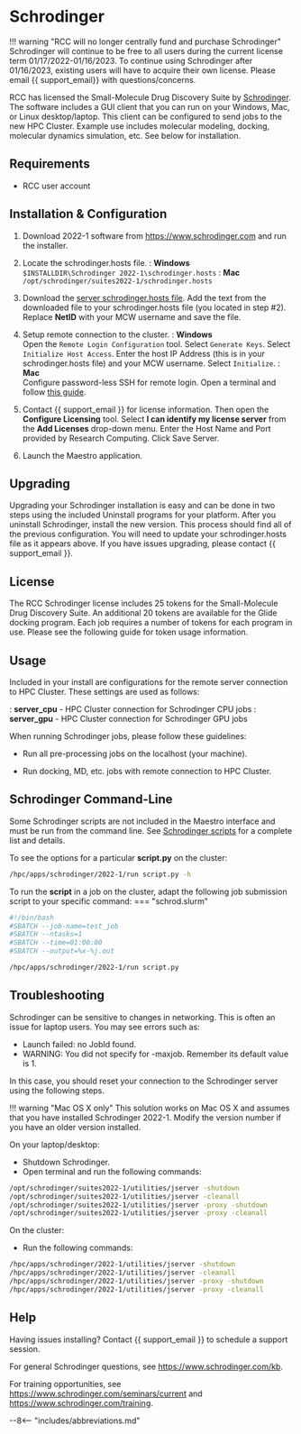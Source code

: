 # Schrodinger

!!! warning "RCC will no longer centrally fund and purchase Schrodinger"
    Schrodinger will continue to be free to all users during the current license term 01/17/2022-01/16/2023. To continue using Schrodinger after 01/16/2023, existing users will have to acquire their own license. Please email {{ support_email}} with questions/concerns.

RCC has licensed the Small-Molecule Drug Discovery Suite by [Schrodinger](https://www.schrodinger.com/suites/small-molecule-drug-discovery-suite). The software includes a GUI client that you can run on your Windows, Mac, or Linux desktop/laptop. This client can be configured to send jobs to the new HPC Cluster. Example use includes molecular modeling, docking, molecular dynamics simulation, etc. See below for installation.

## Requirements

* RCC user account

## Installation & Configuration

1. Download 2022-1 software from <https://www.schrodinger.com> and run the installer.
2. Locate the schrodinger.hosts file.
: **Windows**  
    `$INSTALLDIR\Schrodinger 2022-1\schrodinger.hosts`
: **Mac**  
    `/opt/schrodinger/suites2022-1/schrodinger.hosts`

3. Download the [server schrodinger.hosts file](https://mcw.box.com/shared/static/aa5gq2ndgejsn8htvyvshpehbjf4jvjz.hosts). Add the text from the downloaded file to your schrodinger.hosts file (you located in step #2). Replace **NetID** with your MCW username and save the file.

4. Setup remote connection to the cluster.
: **Windows**  
    Open the `Remote Login Configuration` tool. Select `Generate Keys`. Select `Initialize Host Access`. Enter the host IP Address (this is in your schrodinger.hosts file) and your MCW username. Select `Initialize`.
: **Mac**  
    Configure password-less SSH for remote login. Open a terminal and follow [this guide](http://www.linuxproblem.org/art_9.html).

5. Contact {{ support_email }} for license information. Then open the **Configure Licensing** tool. Select **I can identify my license server** from the **Add Licenses** drop-down menu. Enter the Host Name and Port provided by Research Computing. Click Save Server.

6. Launch the Maestro application.

## Upgrading

Upgrading your Schrodinger installation is easy and can be done in two steps using the included Uninstall programs for your platform. After you uninstall Schrodinger, install the new version. This process should find all of the previous configuration. You will need to update your schrodinger.hosts file as it appears above. If you have issues upgrading, please contact {{ support_email }}.

## License

The RCC Schrodinger license includes 25 tokens for the Small-Molecule Drug Discovery Suite. An additional 20 tokens are available for the Glide docking program. Each job requires a number of tokens for each program in use. Please see the following guide for token usage information.

## Usage

Included in your install are configurations for the remote server connection to HPC Cluster. These settings are used as follows:

: **server_cpu** - HPC Cluster connection for Schrodinger CPU jobs
: **server_gpu** - HPC Cluster connection for Schrodinger GPU jobs

When running Schrodinger jobs, please follow these guidelines:

* Run all pre-processing jobs on the localhost (your machine).

* Run docking, MD, etc. jobs with remote connection to HPC Cluster.

## Schrodinger Command-Line

Some Schrodinger scripts are not included in the Maestro interface and must be run from the command line. See [Schrodinger scripts](https://www.schrodinger.com/scriptcenter) for a complete list and details.

To see the options for a particular **script.py** on the cluster:

```bash
/hpc/apps/schrodinger/2022-1/run script.py -h
```

To run the **script** in a job on the cluster, adapt the following job submission script to your specific command:
=== "schrod.slurm"

```bash
#!/bin/bash
#SBATCH --job-name=test_job
#SBATCH --ntasks=1
#SBATCH --time=01:00:00
#SBATCH --output=%x-%j.out

/hpc/apps/schrodinger/2022-1/run script.py
```

## Troubleshooting

Schrodinger can be sensitive to changes in networking. This is often an issue for laptop users. You may see errors such as:

* Launch failed: no JobId found.
* WARNING: You did not specify for -maxjob. Remember its default value is 1.

In this case, you should reset your connection to the Schrodinger server using the following steps.

!!! warning "Mac OS X only"
    This solution works on Mac OS X and assumes that you have installed Schrodinger 2022-1. Modify the version number if you have an older version installed.

On your laptop/desktop:

* Shutdown Schrodinger.
* Open terminal and run the following commands:

```bash
/opt/schrodinger/suites2022-1/utilities/jserver -shutdown
/opt/schrodinger/suites2022-1/utilities/jserver -cleanall
/opt/schrodinger/suites2022-1/utilities/jserver -proxy -shutdown
/opt/schrodinger/suites2022-1/utilities/jserver -proxy -cleanall
```

On the cluster:

* Run the following commands:

```bash
/hpc/apps/schrodinger/2022-1/utilities/jserver -shutdown
/hpc/apps/schrodinger/2022-1/utilities/jserver -cleanall
/hpc/apps/schrodinger/2022-1/utilities/jserver -proxy -shutdown
/hpc/apps/schrodinger/2022-1/utilities/jserver -proxy -cleanall
```

## Help

Having issues installing? Contact {{ support_email }} to schedule a support session.

For general Schrodinger questions, see <https://www.schrodinger.com/kb>.

For training opportunities, see <https://www.schrodinger.com/seminars/current> and <https://www.schrodinger.com/training>.

--8<-- "includes/abbreviations.md"
